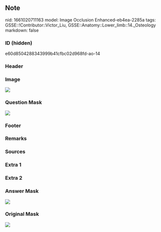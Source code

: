 ## Note
nid: 1661020711163
model: Image Occlusion Enhanced-eb4ea-2285a
tags: GSSE::!Contributor::Victor_Liu, GSSE::Anatomy::Lower_limb::14._Osteology
markdown: false

### ID (hidden)
e60d8504288343999b41cfbc02d968fd-ao-14

### Header


### Image
<img src="tmpn87gise0.png">

### Question Mask
<img src="e60d8504288343999b41cfbc02d968fd-ao-14-Q.svg">

### Footer


### Remarks


### Sources


### Extra 1


### Extra 2


### Answer Mask
<img src="e60d8504288343999b41cfbc02d968fd-ao-14-A.svg">

### Original Mask
<img src="e60d8504288343999b41cfbc02d968fd-ao-O.svg">
